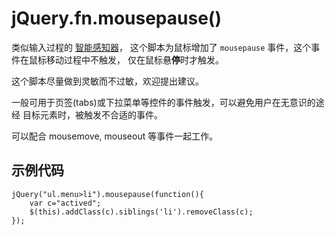 
# jQuery.fn.mousepause()

类似输入过程的 [智能感知器](https://github.com/hotoo/RhythmAware.js)，
这个脚本为鼠标增加了 `mousepause` 事件，这个事件在鼠标移动过程中不触发，
仅在鼠标悬**停**时才触发。

这个脚本尽量做到灵敏而不过敏，欢迎提出建议。

一般可用于页签(tabs)或下拉菜单等控件的事件触发，可以避免用户在无意识的途经
目标元素时，被触发不合适的事件。

可以配合 mousemove, mouseout 等事件一起工作。

## 示例代码

    jQuery("ul.menu>li").mousepause(function(){
        var c="actived";
        $(this).addClass(c).siblings('li').removeClass(c);
    });
